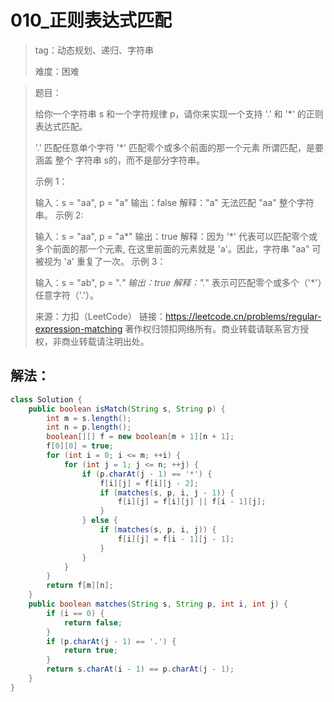 # 010_正则表达式匹配

> tag：动态规划、递归、字符串
>
> 难度：困难

> 题目：
>
> 给你一个字符串 s 和一个字符规律 p，请你来实现一个支持 '.' 和 '*' 的正则表达式匹配。
>
> '.' 匹配任意单个字符
> '*' 匹配零个或多个前面的那一个元素
> 所谓匹配，是要涵盖 整个 字符串 s的，而不是部分字符串。
>
>
> 示例 1：
>
> 输入：s = "aa", p = "a"
> 输出：false
> 解释："a" 无法匹配 "aa" 整个字符串。
> 示例 2:
>
> 输入：s = "aa", p = "a*"
> 输出：true
> 解释：因为 '*' 代表可以匹配零个或多个前面的那一个元素, 在这里前面的元素就是 'a'。因此，字符串 "aa" 可被视为 'a' 重复了一次。
> 示例 3：
>
> 输入：s = "ab", p = ".*"
> 输出：true
> 解释：".*" 表示可匹配零个或多个（'*'）任意字符（'.'）。
>
> 来源：力扣（LeetCode）
> 链接：https://leetcode.cn/problems/regular-expression-matching
> 著作权归领扣网络所有。商业转载请联系官方授权，非商业转载请注明出处。

## 解法：

```java
class Solution {
    public boolean isMatch(String s, String p) {
        int m = s.length();
        int n = p.length();
        boolean[][] f = new boolean[m + 1][n + 1];
        f[0][0] = true;
        for (int i = 0; i <= m; ++i) {
            for (int j = 1; j <= n; ++j) {
                if (p.charAt(j - 1) == '*') {
                    f[i][j] = f[i][j - 2];
                    if (matches(s, p, i, j - 1)) {
                        f[i][j] = f[i][j] || f[i - 1][j];
                    }
                } else {
                    if (matches(s, p, i, j)) {
                        f[i][j] = f[i - 1][j - 1];
                    }
                }
            }
        }
        return f[m][n];
    }
    public boolean matches(String s, String p, int i, int j) {
        if (i == 0) {
            return false;
        }
        if (p.charAt(j - 1) == '.') {
            return true;
        }
        return s.charAt(i - 1) == p.charAt(j - 1);
    }
}
```

